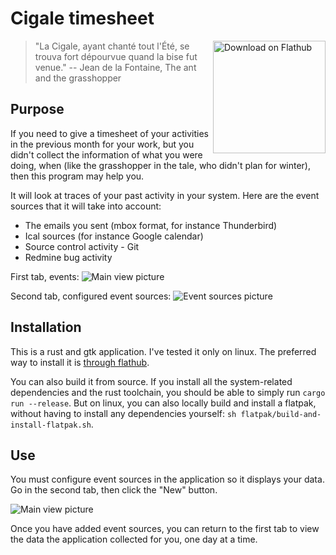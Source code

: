 # Cigale timesheet

<a  href='https://flathub.org/apps/details/com.github.emmanueltouzery.cigale'><img width='180' align='right' alt='Download on Flathub' src='https://flathub.org/assets/badges/flathub-badge-en.png'/></a>

> "La Cigale, ayant chanté tout l'Été, se trouva fort dépourvue quand la bise fut venue."
> -- Jean de la Fontaine, The ant and the grasshopper

## Purpose

If you need to give a timesheet of your activities in the previous month for
your work, but you didn't collect
the information of what you were doing, when (like the grasshopper in the tale, who didn't plan for winter), then this program may help you.

It will look at traces of your past activity in your system. Here are the event sources that it will take into account:

- The emails you sent (mbox format, for instance Thunderbird)
- Ical sources (for instance Google calendar)
- Source control activity - Git
- Redmine bug activity

First tab, events:
![Main view picture](https://raw.githubusercontent.com/wiki/emmanueltouzery/cigale/cigale-main.png)

Second tab, configured event sources:
![Event sources picture](https://raw.githubusercontent.com/wiki/emmanueltouzery/cigale/cigale-event-sources.png)

## Installation

This is a rust and gtk application. I've tested it only on linux. The preferred way to install it is [through flathub](https://flathub.org/apps/details/com.github.emmanueltouzery.cigale).

You can also build it from source. If you install all the system-related
dependencies and the rust toolchain, you should be able to simply run `cargo run --release`.
But on linux, you can also locally build and install a flatpak, without having
to install any dependencies yourself: `sh flatpak/build-and-install-flatpak.sh`.

## Use

You must configure event sources in the application so it displays your data.
Go in the second tab, then click the "New" button.

![Main view picture](https://raw.githubusercontent.com/wiki/emmanueltouzery/cigale/first_run.png)

Once you have added event sources, you can return to the first tab to view the
data the application collected for you, one day at a time.
